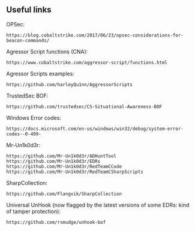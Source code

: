 ## Useful links
OPSec:
```
https://blog.cobaltstrike.com/2017/06/23/opsec-considerations-for-beacon-commands/
```
Agressor Script functions (CNA):
```
https://www.cobaltstrike.com/aggressor-script/functions.html
```
Agressor Scripts examples:
```
https://github.com/harleyQu1nn/AggressorScripts
```
TrustedSec BOF:
```
https://github.com/trustedsec/CS-Situational-Awareness-BOF
```
Windows Error codes:
```
https://docs.microsoft.com/en-us/windows/win32/debug/system-error-codes--0-499-
```
Mr-Un1k0d3r:
```
https://github.com/Mr-Un1k0d3r/ADHuntTool
https://github.com/Mr-Un1k0d3r/EDRs
https://github.com/Mr-Un1k0d3r/RedTeamCCode
https://github.com/Mr-Un1k0d3r/RedTeamCSharpScripts
```
SharpCollection:
```
https://github.com/Flangvik/SharpCollection
```
Universal UnHook (now flagged by the latest versions of some EDRs: kind of tamper protection):
```
https://github.com/rsmudge/unhook-bof
```
